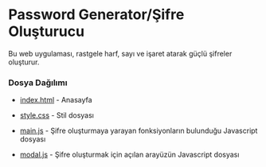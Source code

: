 # Password Generator/Şifre Oluşturucu
Bu web uygulaması, rastgele harf, sayı ve işaret atarak güçlü şifreler oluşturur.

### **Dosya Dağılımı**
- [index.html](https://github.com/Cinarozzi/Password-Generator/blob/master/index.html) - Anasayfa

- [style.css](https://github.com/Cinarozzi/Password-Generator/blob/master/style.css) - Stil dosyası

- [main.js](https://github.com/Cinarozzi/Password-Generator/blob/master/main.js) - Şifre oluşturmaya yarayan fonksiyonların bulunduğu Javascript dosyası

- [modal.js](https://github.com/Cinarozzi/Password-Generator/blob/master/modal.js) - Şifre oluşturmak için açılan arayüzün Javascript dosyası
